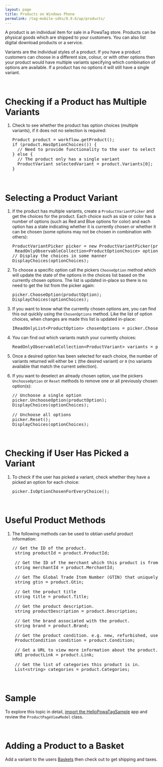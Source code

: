 ```yaml
---
layout: page
title: Products on Windows Phone
permalink: /tag-mobile-sdks/0.9.6/wp/products/
---
```


A product is an individual item for sale in a PowaTag store. Products can be physical goods which are shipped to your customers. You can also list digital download products or a service.

Variants are the individual styles of a product. If you have a product customers can choose in a different size, colour, or with other options then your product would have multiple variants specifying which combination of options are available. If a product has no options it will still have a single variant.

<br />

# Checking if a Product has Multiple Variants

1. Check to see whether the product has option choices (multiple variants), if it does not no selection is required:

    <pre>Product product = workflow.getProduct();
   if (product.HasOptionChoices()) {
     // Need to provide functionality to the user to select a variant
   } else {
     // The product only has a single variant
     ProductVariant selectedVariant = product.Variants[0];
   }</pre>

<br />

# Selecting a Product Variant

1. If the product has multiple variants, create a `ProductVariantPicker` and get the choices for the product. Each choice such as size or color has a number of options (such as Red and Blue options for color) and each option has a state indicating whether it is currently chosen or whether it can be chosen (some options may not be chosen in combination with others):

    <pre>ProductVariantPicker picker = new ProductVariantPicker(product);
    ReadOnlyObservableCollection&lt;ProductOptionChoice&gt; optionChoices = picker.OptionChoices;
   // Display the choices in some manner
   DisplayChoices(optionChoices);
   </pre>

2. To choose a specific option call the pickers `ChooseOption` method which will update the state of the options in the choices list based on the currently chosen options. The list is updated in-place so there is no need to get the list from the picker again:

    <pre>picker.ChooseOption(productOption);
   DisplayChoices(optionChoices);</pre>

3. If you want to know what the currently chosen options are, you can find this out quickly using the `ChosenOptions` method. Like the list of option choices, when changes are made this list is updated in-place:

	<pre>IReadOnlyList&lt;ProductOption&gt; chosenOptions = picker.ChosenOptions;</pre>

4. You can find out which variants match your currently choices:

    <pre>ReadOnlyObservableCollection&lt;ProductVariant&gt; variants = picker.Variants;</pre>

5. Once a desired option has been selected for each choice, the number of variants returned will either be `1` (the desired variant) or `0` (no variants available that match the current selection).

6. If you want to deselect an already chosen option, use the pickers `UnchooseOption` or `Reset` methods to remove one or all previously chosen option(s):

    <pre>// Unchoose a single option
   picker.UnchooseOption(productOption);
   DisplayChoices(optionChoices);

   // Unchoose all options
   picker.Reset();
   DisplayChoices(optionChoices);</pre>

<br />

# Checking if User Has Picked a Variant

1. To check if the user has picked a variant, check whether they have a picked an option for each choice:

    <pre>picker.IsOptionChosenForEveryChoice();</pre>

<br />

# Useful Product Methods

1. The following methods can be used to obtian useful product information:

	<pre>// Get the ID of the product.
	string productId = product.ProductId;

	// Get the ID of the merchant which this product is from.
	string merchantId = product.MerchantId;

    // Get The Global Trade Item Number (GTIN) that uniquely identifies the product globally, if it has one.
    string gtin = product.Gtin;

    // Get the product title
    string title = product.Title;

    // Get the product description.
    string productDescription = product.Description;

    // Get the brand associated with the product.
    string brand = product.Brand;

    // Get the product condition. e.g. new, refurbished, used or unknown
    ProductCondition condition = product.Condition;

    // Get a URL to view more information about the product. The URL is optional
    URI productLink = product.Link;

    // Get the list of categories this product is in.
    List&lt;string&gt; categories = product.Categories;</pre>

<br />


# Sample

To explore this topic in detail, [import the HelloPowaTagSample]({{site.baseurl}}/tag-mobile-sdks/0.9.6/wp/start/#importing-the-sample-app) app and review the <code>ProductPageViewModel</code> class.

<br />


# Adding a Product to a Basket

Add a variant to the users [Baskets]({{site.baseurl}}/tag-mobile-sdks/0.9.6/wp/baskets/) then check out to get shipping and taxes.
